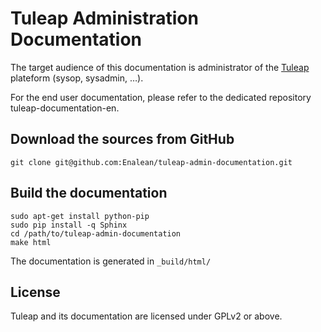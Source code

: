 Tuleap Administration Documentation
===================================

The target audience of this documentation is administrator of the [Tuleap](http://tuleap.com/) plateform (sysop, sysadmin, …).

For the end user documentation, please refer to the dedicated repository tuleap-documentation-en.

Download the sources from GitHub
--------------------------------
    git clone git@github.com:Enalean/tuleap-admin-documentation.git


Build the documentation
-----------------------

    sudo apt-get install python-pip
    sudo pip install -q Sphinx
    cd /path/to/tuleap-admin-documentation
    make html

The documentation is generated in `_build/html/`

License
-------

Tuleap and its documentation are licensed under GPLv2 or above.

